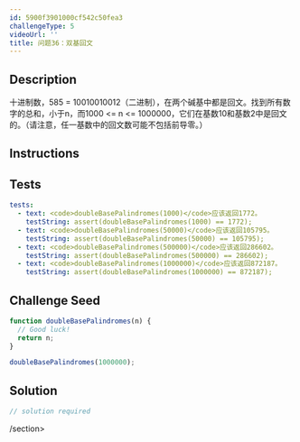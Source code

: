 ```yaml
---
id: 5900f3901000cf542c50fea3
challengeType: 5
videoUrl: ''
title: 问题36：双基回文
---
```


## Description
<section id="description">十进制数，585 = 10010010012（二进制），在两个碱基中都是回文。找到所有数字的总和，小于n，而1000 &lt;= n &lt;= 1000000，它们在基数10和基数2中是回文的。（请注意，任一基数中的回文数可能不包括前导零。） </section>

## Instructions
<section id="instructions">
</section>

## Tests
<section id='tests'>

```yml
tests:
  - text: <code>doubleBasePalindromes(1000)</code>应该返回1772。
    testString: assert(doubleBasePalindromes(1000) == 1772);
  - text: <code>doubleBasePalindromes(50000)</code>应该返回105795。
    testString: assert(doubleBasePalindromes(50000) == 105795);
  - text: <code>doubleBasePalindromes(500000)</code>应该返回286602。
    testString: assert(doubleBasePalindromes(500000) == 286602);
  - text: <code>doubleBasePalindromes(1000000)</code>应该返回872187。
    testString: assert(doubleBasePalindromes(1000000) == 872187);

```

</section>

## Challenge Seed
<section id='challengeSeed'>

<div id='js-seed'>

```js
function doubleBasePalindromes(n) {
  // Good luck!
  return n;
}

doubleBasePalindromes(1000000);

```

</div>



</section>

## Solution
<section id='solution'>

```js
// solution required
```

/section>
